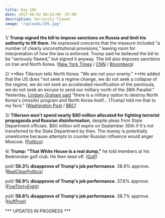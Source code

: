 ```yaml
---
title: Day 195
date: 2017-08-02 08:24:00 -07:00
description: Seriously flawed.
image: "/uploads/195.jpg"
---
```


1/ **Trump signed the bill to impose sanctions on Russia and limit his authority to lift them**. He expressed concerns that the measure included “a number of clearly unconstitutional provisions,” leaving room for interpretation of how the law is enforced.  Trump said he believed the bill to be "seriously flawed," but signed it anyway. The bill also imposes sanctions on Iran and North Korea. ([New York Times](https://www.nytimes.com/2017/08/02/world/europe/trump-russia-sanctions.html) / [CNN](http://www.cnn.com/2017/08/02/politics/donald-trump-russia-sanctions-bill/) / [Bloomberg](https://www.bloomberg.com/news/articles/2017-08-02/trump-is-said-to-add-concerns-in-signing-russia-sanctions-law))

2/ **Rex Tillerson tells North Korea: "We are not your enemy." **He added that the US does "not seek a regime change, we do not seek a collapse of the regime, we do not seek an accelerated reunification of the peninsula, we do not seek an excuse to send our military north of the 38th Parallel." Yesterday, [Lindsey Graham said](https://whatthefuckjusthappenedtoday.com/2017/08/01/day-194/#12-the-military-will-test-launch-an) "there is a military option to destroy North Korea's (missile) program and North Korea itself... (Trump) told me that to my face." ([Washington Post](https://www.washingtonpost.com/world/national-security/tillerson-to-north-korea-we-are-not-your-enemy/2017/08/01/d733ac18-15ef-48ff-8ebc-674d705cf34a_story.html) / [BBC](http://www.bbc.com/news/world-us-canada-40797613))

3/ **Tillerson won't spend nearly $80 million allocated for fighting terrorist propaganda and Russian disinformation**, despite pleas from State Department officials. $60 million will expire on September 30th if it's not transferred to the State Department by then. The money is potentially unwelcome because attempts to counter Russian influence would anger Moscow. ([Politico](http://www.politico.com/story/2017/08/02/tillerson-isis-russia-propaganda-241218))

4/ **Trump: "That White House is a real dump,"** he told members at his Bedminster golf club. He then teed off. ([Golf](http://www.golf.com/tour-news/2017/08/01/president-donald-trump-relationship-golf-more-complicated-now))

poll/ **56.3% disapprove of Trump's job performance**. 38.9% approve. ([RealClearPolitics](https://www.realclearpolitics.com/epolls/other/president_trump_job_approval-6179.html))

poll/ **56.9% disapprove of Trump's job performance**. 37.6% approve. ([FiveThirtyEight](https://projects.fivethirtyeight.com/trump-approval-ratings/))

poll/ **58.6% disapprove of Trump's job performance**. 38.7% approve. ([HuffPost](http://elections.huffingtonpost.com/pollster/trump-job-approval))

\*\*\* UPDATES IN PROGRESS \*\*\*